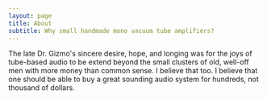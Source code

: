 ```yaml
---
layout: page
title: About
subtitle: Why small handmade mono vacuum tube amplifiers?
---
```

The late Dr. Gizmo's sincere desire, hope, and longing was for the joys of tube-based audio to be extend beyond the small clusters of old, well-off men with more money than common sense. I believe that too. I believe that one should be able to buy a great sounding audio system for hundreds, not thousand of dollars.
